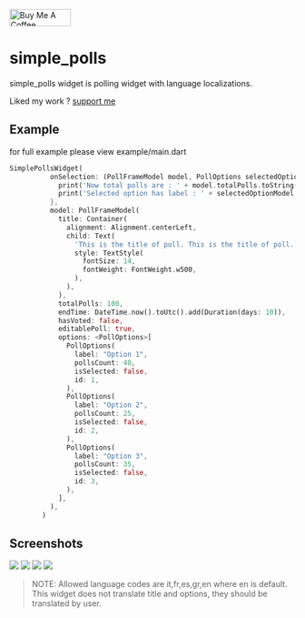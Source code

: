 <p >
<a href="https://www.buymeacoffee.com/abhayrawat" target="_blank"><img align="center" src="https://cdn.buymeacoffee.com/buttons/v2/default-yellow.png" alt="Buy Me A Coffee" height="30px" width= "108px"></a>
</p> 

# simple_polls

simple_polls widget is polling widget with language localizations.

Liked my work ? [support me](https://www.buymeacoffee.com/abhayrawat)

## Example
for full example please view example/main.dart
```dart
SimplePollsWidget(
          onSelection: (PollFrameModel model, PollOptions selectedOptionModel) {
            print('Now total polls are : ' + model.totalPolls.toString());
            print('Selected option has label : ' + selectedOptionModel.label);
          },
          model: PollFrameModel(
            title: Container(
              alignment: Alignment.centerLeft,
              child: Text(
                'This is the title of poll. This is the title of poll. This is the title of poll.',
                style: TextStyle(
                  fontSize: 14,
                  fontWeight: FontWeight.w500,
                ),
              ),
            ),
            totalPolls: 100,
            endTime: DateTime.now().toUtc().add(Duration(days: 10)),
            hasVoted: false,
            editablePoll: true,
            options: <PollOptions>[
              PollOptions(
                label: "Option 1",
                pollsCount: 40,
                isSelected: false,
                id: 1,
              ),
              PollOptions(
                label: "Option 2",
                pollsCount: 25,
                isSelected: false,
                id: 2,
              ),
              PollOptions(
                label: "Option 3",
                pollsCount: 35,
                isSelected: false,
                id: 3,
              ),
            ],
          ),
        )
```
## Screenshots

![](https://raw.githubusercontent.com/abhay-s-rawat/simple_poll/main/images/en_options.jpg) ![](https://raw.githubusercontent.com/abhay-s-rawat/simple_poll/main/images/en_results.jpg) ![](https://raw.githubusercontent.com/abhay-s-rawat/simple_poll/main/images/it_options.jpg) ![](https://raw.githubusercontent.com/abhay-s-rawat/simple_poll/main/images/it_results.jpg)

>NOTE:
>Allowed language codes are it,fr,es,gr,en where en is default.
>This widget does not translate title and options, they should be translated by user.
